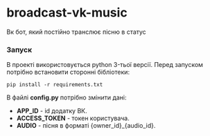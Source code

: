 # broadcast-vk-music
Вк бот, який постійно транслює пісню в статус

### Запуск
В проекті використовується python 3-тьої версії. Перед запуском потрібно встановити сторонні бібліотеки:
```
pip install -r requirements.txt
```
В файлі **config.py** потрібно змінити дані:

 - **APP_ID** - id додатку ВК.
 - **ACCESS_TOKEN** - токен користувача.
 - **AUDIO** - пісня в форматі {owner_id}_{audio_id}.

